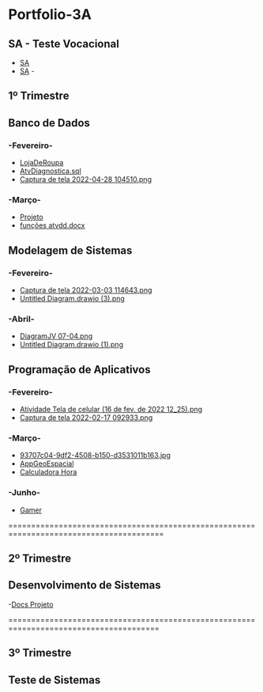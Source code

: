 # Portfolio-3A

## SA - Teste Vocacional

- [SA](SA%20-%20Teste%20Vocacional/Aula%2019_05%20-%20Modelagem%20de%20Sistemas%20(19%20de%20mai.%20de%202022%2012_30))
- [SA](SA%20-%20Teste%20Vocacional/Projeto%20Teste%20Vocacional%20(1).pdf)
-[]()

## 1º Trimestre

## Banco de Dados

### -Fevereiro-
- [LojaDeRoupa](Banco%20de%20Dados/Fevereiro/LojaDeRoupas.sql)
- [AtvDiagnostica.sql](Banco%20de%20Dados/Fevereiro/AtvDiagnostica.sql)
- [Captura de tela 2022-04-28 104510.png](Banco%20de%20Dados/Fevereiro/Captura%20de%20tela%202022-04-28%20104510.png)

### -Março-

- [Projeto](Banco%20de%20Dados/Março/PROJETO%20BANCO%20DE%20DADOS%20(1)%20(1).pdf)
- [funções atvdd.docx](Banco%20de%20Dados/Março/funções%20atvdd.docx)

## Modelagem de Sistemas

### -Fevereiro-

- [Captura de tela 2022-03-03 114643.png](Modelagens%20de%20sistemas/fevereiro/Captura%20de%20tela%202022-03-03%20114643.png)
- [Untitled Diagram.drawio (3).png](Modelagens%20de%20sistemas/fevereiro/Untitled%20Diagram.drawio%20(3).png)


### -Abril-

- [DiagramJV 07-04.png](Modelagens%20de%20sistemas/Abril/DiagramJV%2007-04.png)
- [Untitled Diagram.drawio (1).png](Modelagens%20de%20sistemas/Abril/Untitled%20Diagram.drawio%20(1).png)


## Programação de Aplicativos

### -Fevereiro-

- [Atividade Tela de celular (16 de fev. de 2022 12_25).png](Programação%20de%20aplicativo/Fevereiro/Atividade%20Tela%20de%20celular%20(16%20de%20fev.%20de%202022%2012_25).png)
- [Captura de tela 2022-02-17 092933.png](Programação%20de%20aplicativo/Fevereiro/Captura%20de%20tela%202022-02-17%20092933.png)

### -Março-

- [93707c04-9df2-4508-b150-d3531011b163.jpg](Programação%20de%20aplicativo/Março/93707c04-9df2-4508-b150-d3531011b163.jpg)
- [AppGeoEspacial](Programação%20de%20aplicativo/Março/AppGeoEspacial)
- [Calculadora Hora](Programação%20de%20aplicativo/calculadora%20hora)

### -Junho- 

- [Gamer](Programação%20de%20aplicativo/ProjetoDado.zip)
 
========================================================================================

## 2º Trimestre

## Desenvolvimento de Sistemas
-[Docs Projeto](Desenvolvimento%20de%20Sistemas/Junho/Ricardo%20Silva%20-%20Aula%2024_06%20-%20Desenvolvimento%20de%20Sistemas.docx)

=======================================================================================

## 3º Trimestre 

## Teste de Sistemas 







